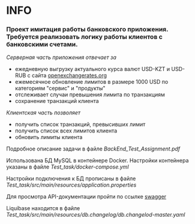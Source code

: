 # INFO

### **Проект имитация работы банковского приложения. Требуется реализовать логику работы клиентов с банковскими счетами.** 

*Серверная часть приложения отвечает за*
- ежедневную выгрузку актуального курса валют USD-KZT и USD-RUB с сайта [openexchangerates.org](https://openexchangerates.org)
- ежемесячное обновление лимитов в размере 1000 USD по категориям "сервис" и "продукты"  
- отслеживает случаи превышения лимита по транзакциям
- сохранение транзакций клиента

*Клиентская часть позволяет*
- получить список транзакций, превысивших лимит
- получить список всех лимитов клиента
- обновить лимиты клиента

Подробное описание задачи в файле *BackEnd_Test_Assignment.pdf*

Использована БД MySQL в контейнере Docker. Настройки контейнера указаны в файле *Test_task/docker-compose.yml*

Настройки подключения к БД прописаны в файле *Test_task/src/main/resources/application.properties*

Для просмотра API-документации пройти по ссылке
[swagger](http://localhost:8080/swagger-ui/index.html)

Liquibase находится в файле *Test_task/src/main/resources/db.changelog/db.changelod-master.yaml*

